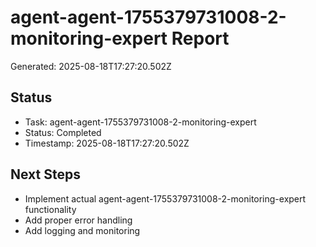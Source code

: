 # agent-agent-1755379731008-2-monitoring-expert Report

Generated: 2025-08-18T17:27:20.502Z

## Status
- Task: agent-agent-1755379731008-2-monitoring-expert
- Status: Completed
- Timestamp: 2025-08-18T17:27:20.502Z

## Next Steps
- Implement actual agent-agent-1755379731008-2-monitoring-expert functionality
- Add proper error handling
- Add logging and monitoring
